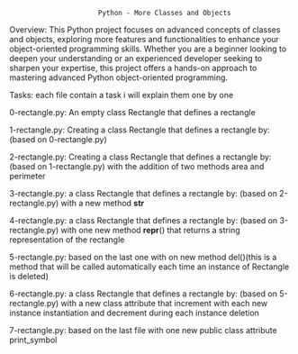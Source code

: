                           Python - More Classes and Objects

Overview:
This Python project focuses on advanced concepts of classes and objects, exploring more features and functionalities to enhance your object-oriented programming skills. Whether you are a beginner looking to deepen your understanding or an experienced developer seeking to sharpen your expertise, this project offers a hands-on approach to mastering advanced Python object-oriented programming.

Tasks: each file contain a task i will explain them one by one

0-rectangle.py:
An empty class Rectangle that defines a rectangle

1-rectangle.py:
Creating a class Rectangle that defines a rectangle by: (based on 0-rectangle.py)

2-rectangle.py:
Creating a class Rectangle that defines a rectangle by: (based on 1-rectangle.py) with the addition of two methods area and perimeter

3-rectangle.py:
a class Rectangle that defines a rectangle by: (based on 2-rectangle.py) with a new method __str__

4-rectangle.py:
a class Rectangle that defines a rectangle by: (based on 3-rectangle.py) with one new method __repr__() that returns a string representation of the rectangle

5-rectangle.py:
based on the last one with on new method del()(this is a method that will be called automatically each time an instance of Rectangle is deleted)

6-rectangle.py:
 a class Rectangle that defines a rectangle by: (based on 5-rectangle.py) with a new class attribute that increment with each new instance instantiation and decrement during each instance deletion

7-rectangle.py:
based on the last file with one new public class attribute print_symbol
